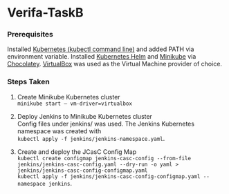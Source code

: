 # Verifa-TaskB  
### Prerequisites
Installed [Kubernetes (kubectl command line)](https://kubernetes.io/docs/tasks/tools/install-kubectl/) and added PATH via environment variable. Installed [Kubernetes Helm](https://helm.sh/docs/intro/) and [Minikube](https://kubernetes.io/docs/setup/learning-environment/minikube/) via [Chocolatey](https://chocolatey.org/). [VirtualBox](https://www.virtualbox.org/) was used as the Virtual Machine provider of choice.  

### Steps Taken
1. Create Minikube Kubernetes cluster  
`minikube start — vm-driver=virtualbox`  

2. Deploy Jenkins to Minikube Kubernetes cluster  
Config files under jenkins/ was used. The Jenkins Kubernetes namespace was created with  
`kubectl apply -f jenkins/jenkins-namespace.yaml`.  

3. Create and deploy the JCasC Config Map  
`kubectl create configmap jenkins-casc-config --from-file jenkins/jenkins-casc-config.yaml --dry-run -o yaml > jenkins/jenkins-casc-config-configmap.yaml`  
`kubectl apply -f jenkins/jenkins-casc-config-configmap.yaml --namespace jenkins`.  
